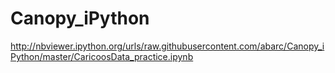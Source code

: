 # Canopy_iPython
http://nbviewer.ipython.org/urls/raw.githubusercontent.com/abarc/Canopy_iPython/master/CaricoosData_practice.ipynb

